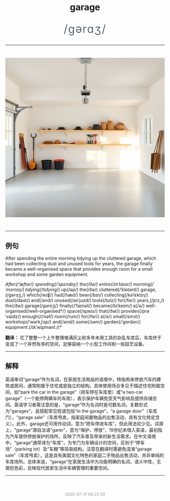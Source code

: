 <div align="center">

# garage

<div style="margin: 30px 0;">
<h1 style="font-size: 2.5em; font-weight: 300; letter-spacing: 2px; margin: 0; color: #2c3e50;">
/gərɑʒ/
</h1>
</div>

</div>

---

<div align="center" style="margin: 40px 0;">

![garage](images/garage.png)

</div>

---

## 例句

After spending the entire morning tidying up the cluttered garage, which had been collecting dust and unused tools for years, the garage finally became a well-organised space that provides enough room for a small workshop and some garden equipment.

*After(/ˈæftər/) spending(/ˈspɛndɪŋ/) the(/ðə/) entire(/ɪnˈtaɪər/) morning(/ˈmɔrnɪŋ/) tidying(/tidying*/) up(/əp/) the(/ðə/) cluttered(/ˈklətərd/) garage,(/gərɑʒ,/) which(/wɪʧ/) had(/hæd/) been(/bɪn/) collecting(/kəˈlɛktɪŋ/) dust(/dəst/) and(/ənd/) unused(/ənˈjuzd/) tools(/tulz/) for(/fər/) years,(/jɪrz,/) the(/ðə/) garage(/gərɑʒ/) finally(/ˈfaɪnəli/) became(/bɪˈkeɪm/) a(/ə/) well-organised(/well-organised*/) space(/speɪs/) that(/ðət/) provides(/prəˈvaɪdz/) enough(/ɪˈnəf/) room(/rum/) for(/fər/) a(/ə/) small(/smɔl/) workshop(/ˈwərkˌʃɑp/) and(/ənd/) some(/səm/) garden(/ˈgɑrdən/) equipment.(/ɪkˈwɪpmənt./)*

**翻译：** 花了整整一个上午整理堆满灰尘和多年未用工具的杂乱车库后，车库终于变成了一个井然有序的空间，足够容纳一个小型工作间和一些园艺设备。

---

## 解释

英语单词“garage”作为名词，在家居生活用品的语境中，特指用来停放汽车的建筑或房间，通常附属于住宅或是独立的结构。具体使用场合多见于描述住宅附属空间，如“park the car in the garage”（把车停在车库里）或“a two-car garage”（一个能停两辆车的车库），表示保护车辆免受天气影响及提供存储空间。英语学习者需注意的是，“garage”作为名词时是可数名词，复数形式为“garages”，且搭配常见短语包括“in the garage”，“a garage door”（车库门），“garage sale”（车库甩卖，指家庭闲置物品的出售活动，具有文化特定含义）。此外，garage还可用作动词，意为“把车停进车库”，但此用法较少见。词源上，“garage”源自法语“garer”，意为“保护、停放”，19世纪末借入英语，最初指为汽车提供停放保护的场所，反映了汽车普及带来的新生活需求。在中文语境中，“garage”通常译为“车库”，为专门为车辆设计的空间，区别于“停车场”（parking lot）及“车棚”等简易结构。注意在翻译时需避免混淆“garage sale”（车库甩卖），这是具有美国文化特色的家庭二手物品出售活动，并非单纯的车库场所。总体来说，“garage”在家居生活中为功能明确的名词，语义中性，无褒贬色彩，反映现代居家生活中车辆管理的重要空间。


---

<div align="center" style="margin-top: 50px;">
<small style="color: #999; font-size: 0.9em;">2025-07-17 06:22:39</small>
</div>
